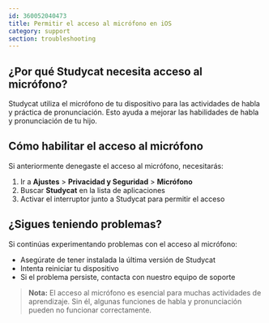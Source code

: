 ```yaml
---
id: 360052040473
title: Permitir el acceso al micrófono en iOS 
category: support
section: troubleshooting
---
```

## ¿Por qué Studycat necesita acceso al micrófono?

Studycat utiliza el micrófono de tu dispositivo para las actividades de habla y práctica de pronunciación. Esto ayuda a mejorar las habilidades de habla y pronunciación de tu hijo.
  

## Cómo habilitar el acceso al micrófono

Si anteriormente denegaste el acceso al micrófono, necesitarás:
  

1. Ir a **Ajustes** > **Privacidad y Seguridad** > **Micrófono**
2. Buscar **Studycat** en la lista de aplicaciones
3. Activar el interruptor junto a Studycat para permitir el acceso

## ¿Sigues teniendo problemas?

Si continúas experimentando problemas con el acceso al micrófono:

- Asegúrate de tener instalada la última versión de Studycat
- Intenta reiniciar tu dispositivo 
- Si el problema persiste, contacta con nuestro equipo de soporte

> **Nota:** El acceso al micrófono es esencial para muchas actividades de aprendizaje. Sin él, algunas funciones de habla y pronunciación pueden no funcionar correctamente.

